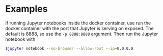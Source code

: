 # Examples

If running Jupyter notebooks inside the docker container, use run the docker container with the port that Jupyter is serving on exposed. The default is 8888, so use the `-p 8888:8888` argument.
Then run the Jupyter notebook with
```bash
$jupyter notebook --no-browser --allow-root --ip=0.0.0.0
```
